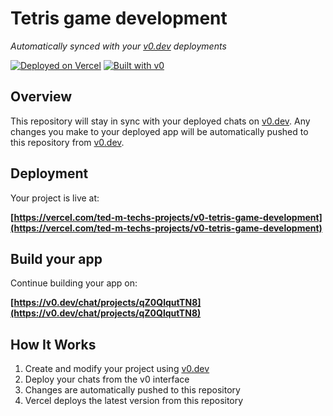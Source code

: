 # Tetris game development

*Automatically synced with your [v0.dev](https://v0.dev) deployments*

[![Deployed on Vercel](https://img.shields.io/badge/Deployed%20on-Vercel-black?style=for-the-badge&logo=vercel)](https://vercel.com/ted-m-techs-projects/v0-tetris-game-development)
[![Built with v0](https://img.shields.io/badge/Built%20with-v0.dev-black?style=for-the-badge)](https://v0.dev/chat/projects/qZ0QlqutTN8)

## Overview

This repository will stay in sync with your deployed chats on [v0.dev](https://v0.dev).
Any changes you make to your deployed app will be automatically pushed to this repository from [v0.dev](https://v0.dev).

## Deployment

Your project is live at:

**[https://vercel.com/ted-m-techs-projects/v0-tetris-game-development](https://vercel.com/ted-m-techs-projects/v0-tetris-game-development)**

## Build your app

Continue building your app on:

**[https://v0.dev/chat/projects/qZ0QlqutTN8](https://v0.dev/chat/projects/qZ0QlqutTN8)**

## How It Works

1. Create and modify your project using [v0.dev](https://v0.dev)
2. Deploy your chats from the v0 interface
3. Changes are automatically pushed to this repository
4. Vercel deploys the latest version from this repository